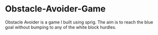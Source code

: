 # Obstacle-Avoider-Game
Obstacle Avoider is a game I built using sprig. The aim is to reach the blue goal without bumping to any of the white block hurdles.
